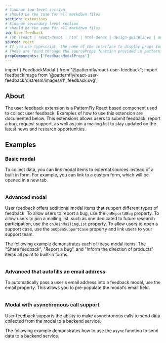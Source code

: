 ```yaml
---
# Sidenav top-level section
# should be the same for all markdown files
section: extensions
# Sidenav secondary level section
# should be the same for all markdown files
id: User feedback
# Tab (react | react-demos | html | html-demos | design-guidelines | accessibility)
source: react
# If you use typescript, the name of the interface to display props for
# These are found through the sourceProps function provided in patternfly-docs.source.js
propComponents: ['FeedbackModalProps']
---
```


import { FeedbackModal } from "@patternfly/react-user-feedback";
import feedbackImage from '@patternfly/react-user-feedback/dist/esm/images/rh_feedback.svg';

## About
	
The user feedback extension is a PatternFly React based component used to collect user feedback. Examples of how to use this extension are documented below. This extensions allows users to submit feedback, report a bug, request support, as well as join a mailing list to stay updated on the latest news and research opportunities.

## Examples

### Basic modal
To collect data, you can link modal items to external sources instead of a built in form. For example, you can link to a custom form, which will be opened in a new tab.

```js file="./URL.tsx"

```

### Advanced modal
User feedback offers additional modal items that support different types of feedback. To allow users to report a bug, use the `onReportABug` property. To allow users to join a mailing list, such as one dedicated to future research participation, use the `onJoinMailingList` property. To allow users to open a support case, use the `onOpenSupportCase` property and link users to your support team.

The following example demonstrates each of these modal items. The "Share feedback", "Report a bug", and "Inform the direction of products" items all point to built-in forms.

```js file="./Advanced.tsx"

```

### Advanced that autofills an email address
To automatically pass a user's email address into a feedback modal, use the email property. This allows you to pre-populate the modal's email field.
```js file="./AdvancedWithEmail.tsx"

```
### Modal with asynchronous call support
User feedback supports the ability to make asynchronous calls to send data collected from the modal to a backend service. 
	
The following example demonstrates how to use the `async` function to send data to a backend service.
```js file="./Async.tsx"

```